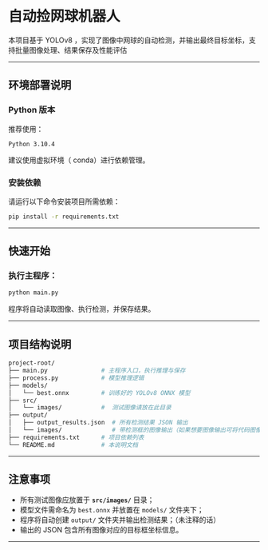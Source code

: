 #  自动捡网球机器人

本项目基于 YOLOv8 ，实现了图像中网球的自动检测，并输出最终目标坐标，支持批量图像处理、结果保存及性能评估

---

##  环境部署说明

###  Python 版本

推荐使用：
```
Python 3.10.4
```

建议使用虚拟环境（ conda）进行依赖管理。

### 安装依赖

请运行以下命令安装项目所需依赖：

```bash
pip install -r requirements.txt
```

---

##  快速开始

### 执行主程序：

```bash
python main.py
```

程序将自动读取图像、执行检测，并保存结果。

---

##  项目结构说明

```bash
project-root/
├── main.py               # 主程序入口，执行推理与保存
├── process.py            # 模型推理逻辑
├── models/
│   └── best.onnx         # 训练好的 YOLOv8 ONNX 模型
├── src/
│   └── images/           #  测试图像请放在此目录
├── output/
│   ├── output_results.json  # 所有检测结果 JSON 输出
│   └── images/              # 带检测框的图像输出（如果想要图像输出可将代码图像输出代码取消注释)
├── requirements.txt      # 项目依赖列表
└── README.md             # 本说明文档
```

---

##  注意事项

- 所有测试图像应放置于 **`src/images/`** 目录；
- 模型文件需命名为 `best.onnx` 并放置在 `models/` 文件夹下；
- 程序将自动创建 `output/` 文件夹并输出检测结果；（未注释的话）
- 输出的 JSON 包含所有图像对应的目标框坐标信息。

---


